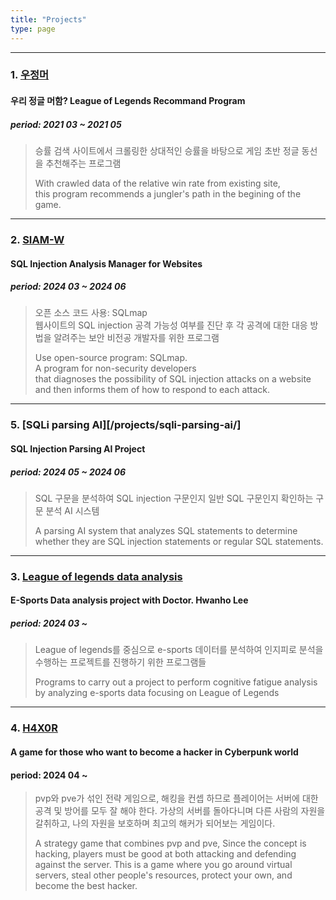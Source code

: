 ```yaml
---
title: "Projects"
type: page
---
```

---
### 1. [우정머](/projects/lrp/)
#### 우리 정글 머함? League of Legends Recommand Program
##### period: 2021 03 ~ 2021 05

> 승률 검색 사이트에서 크롤링한 상대적인 승률을 바탕으로 게임 초반 정글 동선을 추천해주는 프로그램
>
> With crawled data of the relative win rate from existing site,  
> this program recommends a jungler's path in the begining of the game.

---

### 2. [SIAM-W](/projects/siam-w/)
#### SQL Injection Analysis Manager for Websites
##### period: 2024 03 ~ 2024 06

> 오픈 소스 코드 사용: SQLmap  
> 웹사이트의 SQL injection 공격 가능성 여부를 진단 후 각 공격에 대한 대응 방법을 알려주는 보안 비전공 개발자를 위한 프로그램
> 
> Use open-source program: SQLmap.  
> A program for non-security developers  
> that diagnoses the possibility of SQL injection attacks on a website  
> and then informs them of how to respond to each attack.  

---

### 5. [SQLi parsing AI][/projects/sqli-parsing-ai/]
#### SQL Injection Parsing AI Project
##### period: 2024 05 ~ 2024 06

> SQL 구문을 분석하여 SQL injection 구문인지 일반 SQL 구문인지 확인하는 구문 분석 AI 시스템
> 
> A parsing AI system that analyzes SQL statements
> to determine whether they are SQL injection statements or regular SQL statements.

---

### 3. [League of legends data analysis](/projects/lda/)
#### E-Sports Data analysis project with Doctor. Hwanho Lee
##### period: 2024 03 ~

> League of legends를 중심으로 e-sports 데이터를 분석하여
> 인지피로 분석을 수행하는 프로젝트를 진행하기 위한 프로그램들
>
> Programs to carry out a project to perform cognitive fatigue analysis
> by analyzing e-sports data focusing on League of Legends

---

### 4. [H4X0R](/projects/h4x0r/)
#### A game for those who want to become a hacker in Cyberpunk world
#### period: 2024 04 ~

> pvp와 pve가 섞인 전략 게임으로,
> 해킹을 컨셉 하므로 플레이어는 서버에 대한 공격 및 방어를 모두 잘 해야 한다.
> 가상의 서버를 돌아다니며 다른 사람의 자원을 갈취하고, 나의 자원을 보호하며 최고의 해커가 되어보는 게임이다.
> 
> A strategy game that combines pvp and pve,
> Since the concept is hacking, players must be good at both attacking and defending against the server.
> This is a game where you go around virtual servers, steal other people's resources, protect your own, and become the best hacker.


